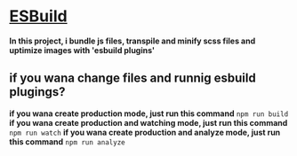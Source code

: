 # [ESBuild](https://esbuild.github.io/)
**In this project, i bundle js files, transpile and minify scss files and uptimize images with 'esbuild plugins'**
## if you wana change files and runnig esbuild plugings?
**if you wana create production mode, just run this command** ```npm run build```
**if you wana create production and watching mode, just run this command** ```npm run watch```
**if you wana create production and analyze mode, just run this command** ```npm run analyze```

